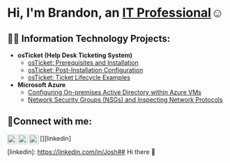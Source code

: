 <h1>Hi, I'm Brandon, an <a href="https://www.linkedin.com/in/brandon-williams-7bb069324">IT Professional</a>☺</h1>

<h2>👨‍💻 Information Technology Projects:</h2>

- <b>osTicket (Help Desk Ticketing System)</b>
  - [osTicket: Prerequisites and Installation](https://github.com/BaseHands/osticket-prereqs)
  - [osTicket: Post-Installation Configuration](https://github.com/BaseHands/post-install-config)
  - [osTicket: Ticket Lifecycle Examples](https://github.com/BaseHands/ticket-lifecycle)
- <b>Microsoft Azure</b>
  - [Configuring On-premises Active Directory within Azure VMs](https://github.com/BaseHands/configure-ad)
  - [Network Security Groups (NSGs) and Inspecting Network Protocols](https://github.com/BaseHands/azure-network-protocols)

<h2>🤳Connect with me:</h2>

[<img align="left" alt="Josh | Twitter" width="22px" src="https://cdn.jsdelivr.net/npm/simple-icons@v3/icons/twitter.svg" />][twitter]
[<img align="left" alt="Josh | LinkedIn" width="22px" src="https://cdn.jsdelivr.net/npm/simple-icons@v3/icons/linkedin.svg" />][linkedin]
[<img align="left" alt="Josh | Instagram" width="22px" src="https://cdn.jsdelivr.net/npm/simple-icons@v3/icons/instagram.svg" />][instagram]

[twitter]: https://twitter.com/Josh
[instagram]: https://www.instagram.com/Josh
[linkedin]: https://linkedin.com/in/Josh## Hi there 👋

<!--
**BaseHands/BaseHands** is a ✨ _special_ ✨ repository because its `README.md` (this file) appears on your GitHub profile.

Here are some ideas to get you started:

- 🔭 I’m currently working on ...
- 🌱 I’m currently learning ...
- 👯 I’m looking to collaborate on ...
- 🤔 I’m looking for help with ...
- 💬 Ask me about ...
- 📫 How to reach me: ...
- 😄 Pronouns: ...
- ⚡ Fun fact: ...
-->
